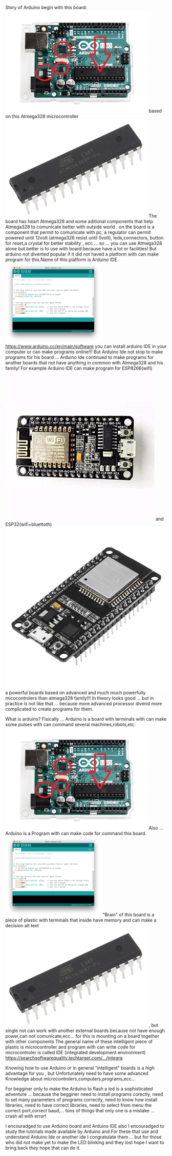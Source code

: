 Story of Arduino begin with this board:  
![alt text](https://github.com/costycnc/costycnc-old-programs/blob/master/low%20program%20arduino/board.jpg)
based on this Atmega328 microcontroller
![alt text](https://github.com/costycnc/costycnc-old-programs/blob/master/low%20program%20arduino/F7589339-01.jpg)
The board has heart Atmega328 and some aditional components that help Atmega328 to comunicate better with outside world .
on the board is a component that permit to comunicate with pc, a regulator can permit powered until 12volt (atmega328 resist until 5volt),
 leds,connectors, button for reset,a crystal for better stability , ecc ... so ... you can use Atmega328 alone but better is to use with board because have a lot or facilities!
 But arduino not divented popular if it did not haved a platform with can make program for this.Name of this platform is Arduino IDE.
 ![alt text](https://github.com/costycnc/costycnc-old-programs/blob/master/low%20program%20arduino/arduino.png)
 https://www.arduino.cc/en/main/software you can install arduino IDE in your computer or can make programs online!!!
 But Arduino Ide not stop to make programs for his board ... Arduino Ide continued to make programs for another boards that not have anything in common with Atmega328 and his family!
 For example Arduino IDE can make program for ESP8266(wifi) 
 ![alt text](https://github.com/costycnc/costycnc-old-programs/blob/master/low%20program%20arduino/esp8266.jpg)
 and ESP32(wifi+bluettoth)
 ![alt text](https://github.com/costycnc/costycnc-old-programs/blob/master/low%20program%20arduino/esp32.jpg)
 a powerful boards based on advanced and much much  powerfully micocontrolers than atmega328 family!!!
 In theory looks good ... but in practice is not like that ... because more advanced processor divend more complicated to create programs for them.
 
 

What is arduino? Fisically ... Arduino is a board with terminals with can make some pulses with can command several machines,robots,etc. 
![alt text](https://github.com/costycnc/costycnc-old-programs/blob/master/low%20program%20arduino/board.jpg)
Also ... Arduino is a Program with can make code for command this board.
![alt text](https://github.com/costycnc/costycnc-old-programs/blob/master/low%20program%20arduino/arduino.png)
"Brain" of this board is a piece of plastic with terminals that inside have memory and can make a decision alt text 
![alt text](https://github.com/costycnc/costycnc-old-programs/blob/master/low%20program%20arduino/F7589339-01.jpg)
, but single not can work with another external boards because not have enough power,can not comunicate,ecc... for this is mounting on a board together with other components The general name of these intelligent piece of plastic is microcontroller and program with can write code for microcontroler is called IDE (integrated development environment) https://searchsoftwarequality.techtarget.com/.../integra


Knowing how to use Arduino or in general "intelligent" boards is a high advantage for you , but Unfortunately need to have some advanced Knowledge about microcontrolers,computers,programs,ecc...

For begginer only to make the Arduino to flash a led is a sophisticated adventure ... because the begginer need to install programs corectly, need to set many parameters of programs correctly, need to know how install libraries, need to have correct libraries, need to select from menu the correct port,correct baud,... tons of things that only one is a mistake ... crash all with error!

I encouradged to use Arduino board and Arduino IDE also I encouradged to study the tutorials made available by Arduino and For these that use and understand Arduino Ide or another ide I congratulate them ... but for those who did not make yet to make the LED blinking and they lost hope I want to bring back they hope that can do it.
